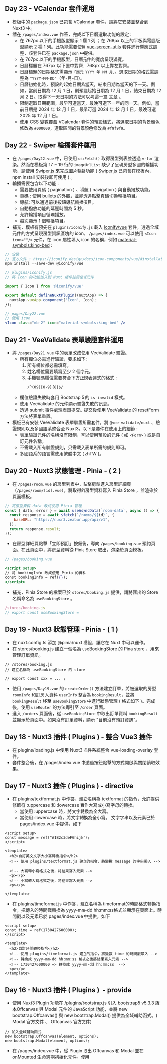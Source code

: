 ## Day 23 - VCalendar 套件運用
- 模板中的 `package.json` 已包含 VCalendar 套件，請將它安裝並整合到 Nuxt3 中。
- 請在 `/pages/index.vue` 作答，完成以下日曆選取功能的設定 :
    - 在 767px 以下的手機版型顯示 1 欄 1 列 ；在 768px 以上的平板與電腦版型顯示  2 欄 1 列。此功能需要使用  [vue-screen-utils](https://github.com/nathanreyes/vue-screen-utils)  套件進行響應式調整，該套件已在 `package.json` 中提供。
    - 在 767px 以下的手機版型，日曆元件的寬度呈現滿寬。
    - 日曆標題在 767px 以下置中對齊，768px 以上靠左對齊。
    - 日曆標題的日期格式需顯示`「西元 YYYY 年 MM 月」`。選取日期的格式需調整為 `"YYYY-MM-DD"`（年-月-日）。
    - 日曆初始化時，預設的起始日期為當天，結束日期為當天的下一天。例如，當前日期為 12 月 1 日，則預設起始日期為 12 月 1 日，結束日期為 12 月 2 日。取得下一天日期的方法可以考這一篇 [文章](https://www.cythilya.tw/2017/05/17/javascript-date-add-days/) 。
    - 限制選取日期範圍，最早可選當天，最晚可選下一年的同一天。例如，當前日期是 2024 年 12 月 1 日，最早可選 2024 年 12 月 1 日，最晚可選 2025 年 12 月 1 日。
    - 使用 CSS 變數覆蓋 VCalendar 套件的預設樣式，將選取日期的背景顏色修改為 `#000000`，選取區間的背景顏色修改為 `#f9f9f9`。

## Day 22 -  Swiper 輪播套件運用
- 在 `/pages/Day22.vue` 中，已使用 `useFetch()` 取得房型列表並透過 `v-for` 渲染。然而在模板第 17 ~ 19 行的 `imageUrlList` 缺少了呈現房型多圖的輪播功能，請使用 Swiper.js 來完成圖片輪播功能 ( Swiper.js 已包含在模板內，npm install 安裝後即可使用 ) 。
- 輪播需要包含以下功能 :
    - 需要使用頁碼 ( pagination ) 、導航 ( navigation ) 與自動撥放功能。
    - 頁碼 :  使用 bullets 的外觀，並能透過點擊頁碼切換輪播項目。
    - 導航:  可以通過前後按鈕導航輪播項目。
    - 自動撥放功能的延遲時間為 5 秒。
    - 允許輪播項目循環播放。
    - 每次顯示 1 個輪播項目。
- 補充，模板有預先在 `plugins/iconify.js` 載入  [iconify/vue](https://iconify.design/)  套件，透過全域元件的方式呈現房型資訊區塊的 icon。 `/pages/index.vue` 可以使用  `<Icon icon=""/>`  元件，在 icon 屬性填入 icon 的名稱，例如  [material-symbols:king-bed](https://icon-sets.iconify.design/material-symbols/king-bed/)  :

```jsx
// 安裝 
// 官方文件 : https://iconify.design/docs/icon-components/vue/#installation
npm install --save-dev @iconify/vue

// plugins/iconify.js 
// 將 Icon 的功能加入到 Nuxt 插件註冊全域元件

import { Icon } from '@iconify/vue';

export default defineNuxtPlugin((nuxtApp) => {
  nuxtApp.vueApp.component('Icon', Icon);
});

// pages/Day22.vue
// 使用 icon 
<Icon class="mb-2" icon="material-symbols:king-bed" />
```

## Day 21 - VeeValidate  表單驗證套件運用
- 將 `/pages/Day21.vue` 中的表單改成使用 VeeValidate 驗證。
    - 所有欄位必需進行驗證，要求如下 :
        1. 所有欄位都必需填寫。
        2. 姓名欄位需要填寫至少 2 個字元。
        3. 手機號碼欄位需要符合下方正規表達式的格式 : 
            ```html
            /^(09)[0-9]{8}$/
            ```
    - 欄位驗證失敗時套用 Bootstrap 5 的 `is-invalid` 樣式。
    - 使用 VeeValidate  的元件顯示驗證失敗的訊息。
    - 透過 submit 事件處理表單提交。提交後使用 VeeValidate 的 resetForm 方法將表單重置。
- 模板已有安裝 VeeValidate 表單驗證所需套件，將 `@vee-validate/nuxt` 、驗證規則以及多國語系整合至 Nuxt3。以下是套件在使用上的細節 :
    - 表單驗證元件的名稱沒有限制，可以使用預設的元件 ( 如 `<Form>` ) 或是自訂元件名稱。
    - 不需載入所有驗證規則，只需載入表單所需的規則即可。
    - 多國語系的語言需使用繁體中文 ( zhTW )。
  
## Day 20 - Nuxt3 狀態管理 - Pinia - ( 2 )
- 在 `/pages/room.vue` 的房型列表中，點擊房型進入房型詳細頁（`/pages/room/[id].vue`），將取得的房型資料寫入 Pinia Store ，並渲染於頁面模板。

```jsx
// 將房型資料 data 改成使用 Pinia 管理
const { data, error } = await useAsyncData(`room-data`, async () => {
  const response = await $fetch(`/rooms/${id}`, {
    baseURL: "https://nuxr3.zeabur.app/api/v1",
  });
  return response.result;
});
```

- 在房型詳細頁點擊「立即預訂」按鈕後，導向 `/pages/booking.vue` 預約頁面。在此頁面中，將房型資料從 Pinia Store 取出，渲染於頁面模板。

```jsx
// /pages/booking.vue

<script setup>
// 將 bookingInfo 改成使用 Pinia 的資料
const bookingInfo = ref({});
</script>
```

- 補充，Pinia Store 的檔案已於 `stores/booking.js` 提供，請將匯出的 Store 名稱命名為 `useBookingStore`  。

```jsx
/stores/booking.js
// export const useBookingStore = 
```

## Day 19 - Nuxt3 狀態管理 - Pinia - ( 1 )
- 在 nuxt.config.ts 添加 @pinia/nuxt 模組，讓它在 Nuxt 中可以運作。
- 在 stores/booking.js 建立一個名為 useBookingStore 的 Pina store ，用來管理訂單資訊。
```
// /stores/booking.js
// 建立名稱為 useBookingStore 的 store 

// export const xxx = ... ;
```
- 使用  `/pages/Day19.vue` 的 `createOrder()` 方法建立訂單，將被選取的房型 `roomInfo` 和訂房人資料 `userInfo` 整合為 `bookingResult`，並將 `bookingResult` 移至 `useBookingStore` 中進行狀態管理 ( 格式如下 )。完成後，使用 `useRouter` 的方法導引至 `/order` 頁面。
- 進入 `/orders` 頁面後，從 `useBookingStore`  中取出訂單資料 `bookingResult` 並顯示於頁面中。如果沒有訂單資料，顯示 "目前沒有預訂資訊"。

## Day 18 - Nuxt3 插件 ( Plugins ) - 整合 Vue3 插件
- 在 plugins/loading.js 中使用 Nuxt3 插件系統整合 vue-loading-overlay 套件。
- 套件整合後，在 /pages/index.vue 中透過按鈕點擊的方式開啟與關閉讀取效果。

## Day 17 - Nuxt3 插件 ( Plugins ) - directive
- 在 plugins/textformat.js 中作答，建立名稱為 textformat 的指令，允許提供修飾符 :uppercase 和 :lowercase 實作大寫或小寫字母的轉換。
  - 當使用 :uppercase 時，將文字轉換為全大寫。
  - 當使用 :lowercase 時，將文字轉換為全小寫。
文字字串以及元素已於 pages/index.vue 中提供，如下
```
<script setup>
const message = ref("A1B2c3deFGhijk");
</script>

<template>
  <h2>自訂英文文字大小寫轉換指令</h2>
  <!-- 使用 plugins/textformat.js 建立的指令，將變數 message 的字串帶入 -->

  <!-- 大寫轉小寫格式之後，將結果寫入元素 -->
  <p></p>
  <!-- 小寫轉大寫格式之後，將結果寫入元素 -->
  <p></p>

</template>
```
- 在 plugins/timeformat.js 中作答，建立名稱為 timeformat的時間格式轉換指令，把傳入的時間戳轉換為 yyyy-mm-dd hh:mm:ss格式並顯示在頁面上。時間戳以及元素已於 pages/index.vue 中提供，如下
```
<script setup>
const time = ref(1730427600000);
</script>

<template>
  <h2>自訂時間轉換指令</h2>
  <!-- 使用 plugins/timeformat.js 建立的指令，將變數 time 的時間戳帶入 -->
  <!-- 轉換成 yyyy-mm-dd hh:mm:ss 格式之後將結果寫入元素 -->
  <!-- 1730427600000 => 轉換成 yyyy-mm-dd hh:mm:ss  -->
  <p></p>
</template>
```

## Day 16 - Nuxt3 插件 ( Plugins )  - provide
- 使用 Nuxt3 Plugin 功能在 /plugins/bootstrap.js 引入 bootstrap5 v5.3.3 版本Offcanvas 與 Modal 元件的 JavaScript 功能，並將 new bootstrap.Offcanvas() 與 new bootstrap.Modal() 提供為全域輔助函式。( Modal 官方文件 、 Offcanvas 官方文件)
```
// 加入全域輔助函式
new bootstrap.Offcanvas(element, options);
new bootstrap.Modal(element, options);
```
- 在 /pages/index.vue 中，從 Plugin 取出 Offcanvas 和 Modal 並在 onMounted 生命週期初始化元件。使用 <template> 中的按鈕，透過 @click 事件來操作元件的 .show() 和 .hide() 方法，以控制元件的開啟與關閉。
- bootstrap5 SCSS 在模板中已經有提供，不需額外設定。
- 請根據下圖 bootstrap5 v5.3.3 Modal 功能的 原始碼 判斷 Plugin 是否需要限制插件的執行環境（伺服器端或客戶端，或是無需限制）。

## Day 15 - middleware  與登入狀態驗證
- 在 /login頁面登入成功後，使用 router 導航至 /orders 頁面。
- 在進入 /orders 頁面之前使用名稱為 “auth” 的具名 middleware 驗證登入狀態。
- 驗證登入需使用旅館的 /api/v1/user/check API ，並使用 try catch 捕捉錯誤 。
- 驗證成功，允許進入 /orders 頁面。驗證失敗，將路由導航回 /login 頁面。

## Day 14 - 登入功能與存入 Cookie
- 在 /pages/login.vue 頁面串接旅館的 登入 API ( 需使用 try catch )。登入成功後，使用 useCookie() 將 token 寫入名稱為 “auth” 的 cookie。

## Day 13 - SEO Meta Components
- 將原本使用的 useSeoMeta({ }) 方法，改為使用 Nuxt3 的 SEO 元件來渲染頁面的 Meta 標籤（如 <Title>、<Meta> 等）。
- 使用 computed 計算出所需的 SEO Meta 資訊，避免重複邏輯，並將這些資料應用到 SEO 元件中。

## Day 12 - useSeoMeta 與 useServerSeoMeta
在 /pages/room/[id].vue 房型詳細頁面作答，完成以下條件 :
- 在取得房型詳細資料的 roomObject 物件後，使用 useSeoMeta 將 roomObject 的資訊寫入 SEO Meta 。
- 伺服器端提交給搜尋引擎爬蟲以及客戶端渲染的 SEO Meta 皆使用使用下方結構的標籤。請撰寫 useSeoMeta({ }) 渲染出下方的 HTML 結構，並將 {{ }} 替換成使用 roomObject 物件的資料。

## Day 11 - Global head Settings 與 useHead
- 在 nuxt.config.ts 中定義全域設定，確保以下 head 資訊被應用於所有頁面。
```
<title>Freyja | 高雄頂級旅館 - 提供奢華住宿體驗</title>
<meta charset="utf-8">
<meta http-equiv="X-UA-Compatible" content="IE=edge">
<meta http-equiv="X-Content-Type-Options" content="nosniff">
<meta name="viewport" content="width=device-width, initial-scale=1">
<meta name="author" content="Freyja 旅館">
<meta name="keywords" content="Freyja,Freyja 訂房,高雄旅遊,訂房,住宿,住宿預訂,四人房,雙人房,景觀房">
<meta name="description" content="Freyja 旅館位於高雄，提供頂級的住宿體驗。享受絕美市景與高級設施，讓您的每一刻都充滿奢華與舒適。立即預訂，開啟難忘的住宿之旅！">
<meta name="theme-color" content="#ffffff">
<meta name="robots" content="index, follow">

<link rel="icon" href="/favicon.ico">
<link rel="canonical" href="https://freyja.travel.com.tw">

<meta property="fb:app_id" content="12345678" /> 
<meta property="og:locale"   content="zh-TW" /> 
<meta property="og:type"   content="website" /> 

<meta property="og:url"    content="https://freyja.travel.com.tw" /> 
<meta property="og:title" content="Freyja | 高雄頂級旅館 - 提供奢華住宿體驗" /> 
<meta property="og:image" content="https://freyja.travel.com.tw/images/og-image.jpg" /> 
<meta property="og:description" content="Freyja 旅館位於高雄，提供頂級的住宿體驗。享受絕美市景與高級設施，讓您的每一刻都充滿奢華與舒適。立即預訂，開啟難忘的住宿之旅！" />
```
- 在 /pages/room/index.vue 頁面中，使用 useHead 渲染以下 head 資訊，確保覆蓋全域設定中的對應屬性。
```
<title>Freyja | 房型列表</title>
<meta name="description" content="探索 Freyja 頂級房型，從景觀尊榮家庭房到尊爵雙人房，享受絕美市景與舒適空間。立即預訂，享受獨特的住宿體驗！">

<meta property="og:title" content="Freyja | 高雄最頂級的旅館">
<meta property="og:description" content="探索 Freyja 的高雄頂級房型，從景觀尊榮家庭房到尊爵雙人房，享受絕美市景與舒適空間。立即預訂，享受獨特的住宿體驗！">
<meta property="og:image" content="https://raw.githubusercontent.com/hexschool/2022-web-layout-training/main/typescript-hotel/%E6%A1%8C%E6%A9%9F%E7%89%88/room2-1.png">
<meta property="og:url" content="https://freyja.travel.com.tw/room">

<meta name="twitter:card" content="summary_large_image">
<meta name="twitter:title" content="Freyja | 高雄最頂級的旅館">
<meta name="twitter:description" content="探索 Freyja 的高雄頂級房型，從景觀尊榮家庭房到尊爵雙人房，享受絕美市景與舒適空間。立即預訂，享受獨特的住宿體驗！">
<meta name="twitter:image" content="https://raw.githubusercontent.com/hexschool/2022-web-layout-training/main/typescript-hotel/%E6%A1%8C%E6%A9%9F%E7%89%88/room2-1.png">
```
- 確認 /pages/room/index.vue 頁面的 head 設定成功覆蓋了全域 head 中的相同屬性設定。

## Day 10 - useFetch 與 useAsyncData
- 將 pages/room/index.vue 取得房型列表以及 pages/room/[id].vue 取得取得房型詳細資料功能使用的 ES6 fetch() 修改成使用 Nuxt3 useFetch() 或是 useAsyncData() 在伺服器端取得資料。
- 在 pages/room/index.vue 的房型列表中，點擊房型後能夠進入房型內頁。
- 進入房型內頁後，透過動態路由的網址參數 串接 API 取得房型詳細資料。

## Day 9 - $fetch 與 ofetch
- 在 /pages/register.vue 使用模板提供的操作介面填寫註冊表單。點擊 “註冊” 按鈕後使用 Nuxt3 提供的方法串接旅館的 註冊 API ，將請求送出。
- 需使用 try catch 處理請求成功與失敗的訊息，請求成功與失敗皆使用 sweetAlert2 套件 顯示訊息。sweetAlert2 套件在模板已有安裝與引入，不需再額外設定。
```
$swal.fire({
  position: "center",
  icon: ... ,
  title: ... ,
  showConfirmButton: false,
  timer: 1500,
});
```
- 表單不需處理表單驗證、身分驗證、檢查登入狀態以及存入 cookie。
- 註冊 API 夾帶的請求體（Request Body）格式，需要注意以下地方 :
- 所有欄位都必填。
- 密碼需要至少 8 碼以上，並英數混合。
- 電話格式可以是手機號碼與市內電話。
- birthday 格式可以是 "yyyy-mm-dd”。
- zipcode 需要對照到各縣市各區的郵遞區號，可以參考 郵遞區號速查一覽表。

## Day 8 - 動態路由與 404 錯誤頁面處理
- 將 pages/room/_id.vue 調整成房型內頁的動態路由。
- 在 pages/room/index.vue 的房型列表中，點擊房型後能夠進入房型內頁。進入房型內頁後，透過動態路由的網址參數 串接 /api/v1/rooms/{id} 這支API 來取得房型詳細資料。可以使用 fetch 或 axios 來串接 API。
- 取得房型資料後，將資料內容渲染在畫面上。畫面的 HTML 、CSS 已有在 pages/room/_id.vue 提供。
- 將 pages/notfound.vue 調整成全站的 404 頁面。畫面的 HTML 和 CSS 已經在 pages/notfound.vue 中提供。請在 {{ page }} 中渲染當前訪問頁面的路由路徑，並提供一個返回首頁的連結。

## Day 7 - 嵌套式路由、 useRouter & useRoute
將 /pages/room.vue 改為嵌套式路由，並實作房型列表與房型詳細頁面（不包含動態路由）

- 房型列表頁面的 URL 需對應 /room/，在此頁面使用 ES6 Fetch 或 axios 串接 前台房型 API ，將資料寫入 roomList 變數 ，並在模板的 v-for 使用 roomList 渲染資料。
- 承上，模板的 HTML 、CSS 已有在 /pages/room.vue 中提供，需將其移至房型列表頁面並補上 API 串接的 JavaScript 。
- 房型詳細頁面的 URL 需對應 /room/_id ，在此頁顯示 “房型詳細頁面” h2 標題。
- 房型列表頁面的列表渲染之後，經點擊可以換頁至 /room/_id 。
❗需注意 : /room/_id 的 /_id 是靜態路由，非動態路由，請建立名稱為_id.vue 的檔案。

- 在房型詳細頁面中提供一個「回上一頁」的按鈕，點擊後可以使用 router 方法返回 /room/ 的房型列表頁面。
- 確保房型頁面的巢狀路由內容能正確顯示。

## Day 6 - NuxtLink 與 路由基礎配置
- 建立前台首頁 ( index.vue ) 以及房型頁面 (room.vue) 。前台首頁對應的路由路徑為 / ，房型頁面的路由路徑為/room。
- 頁面上只需呈現純文字。前台首頁顯示 “首頁頁面” ，房型頁面 顯示“房型頁面”
```
<!-- 前台首頁 -->
<template>
 <h1>首頁頁面</h1>
</template>

<!-- /room 房型頁面 -->
<template>
  <h1>房型頁面</h1>
</template>
```
- 將 app.vue 預設的 <NuxtWelcome /> 歡迎改成可以顯示頁面的內容 。
- 在 layouts/default.vue 的 Layout 中已有載入 Bootstrap5 SCSS 及 Navbar 元件。需在 layouts/default.vue 的 Navbar 加入 <NuxtLink> 元件，實現切換頁面的功能。
- 修改路由預設的 linkActiveClass 和 linkExactActiveClass ，使 <NuxtLink> 匹配到路由的時候可以套用 Bootstrap5 的 .active class 。

## Day 5 - 使用指令建立 Composables
- 在 pages/Day5.vue 使用 ES6 fetch 或是 axios 串接前台 最新消息 API ( GET ) ，將資料寫入 newsList 並且切換 Loading 元件開啟、關閉的狀態。
- 將 newsList 資料在 <NewsCard /> 以 v-for 渲染卡片，並將 props 傳入<NewsCard /> 元件
- 將資料和 API 的方法移至 composables/useHome.js ，改成使用 composable 引入方法與資料

## Day 4 - 使用指令建立元件
- 將 components/ProductCard.vue  卡片的圖片、標題、價格、按鈕拆分成單獨的元件 ( 如下圖 ) ，並且在 product/card 資料夾下進行管理。
- ProductCard.vue 的 CSS 需要跟元件一起拆分。props 的資料需要傳入元件。
- 在 pages/index.vue 的模板可以正常顯示卡片元件。

## Day 3 - 使用指令建立 Layouts 解答
- 使用 Nuxt3 Layout 功能拆分前台與後台的頁首頁尾區塊
- 前台 index.vue 與 about.vue 頁面皆使用 default.vue 模板 ( 預設 Layout ）
- 後台 admin/index.vue 與 admin/order.vue 頁面皆使用 admin.vue 模板 ( 具名 Layout )

## Day 2 - Nuxt3 專案引入 CSS 樣式 題目
請 clone 這一份模板，在 Nuxt3 引入 Bootstrap5  v5.3.3 並達成以下條件 :
- 設置  assets/stylesheets   資料夾，在內層新增 all.scss 檔案並引入以下 [bootstrap5 的 SCSS](https://getbootstrap.com/docs/5.3/customize/sass/#importing)

```scss
// assets/stylesheets/all.scss

@import "bootstrap/scss/functions";

@import "bootstrap/scss/variables";
@import "bootstrap/scss/variables-dark";

@import "bootstrap/scss/maps";
@import "bootstrap/scss/mixins";
@import "bootstrap/scss/root";

@import "bootstrap/scss/utilities";
@import "bootstrap/scss/reboot";
@import "bootstrap/scss/containers";

@import "bootstrap/scss/buttons";

@import "bootstrap/scss/utilities/api";

```

- 在 Nuxt.config.ts 將  all.scss 加入全域共用樣式
- 新增 page/index 頁面，並使用 Bootstrap5  [按鈕元件](https://getbootstrap.com/docs/5.3/components/buttons/#variants)
- 在 Nuxt.config.ts 設定全域共用 bootstrap5  的 SCSS 變數 ，並且可以直接使用在 .vue 檔案內的 `<style></style>`

## 安裝

以下將會引導你如何安裝此專案到你的電腦上。

Node.js 版本建議為：`18.0.0` 以上

### 取得專案

```bash
git clone -b day2-style  https://github.com/jasonlu0525/nuxt3-live-question.git day2-style-question
```

### 移動到專案內

```bash
cd  day2-style-question 
```

### 安裝套件

```bash
npm install
```

### 運行專案

```bash
npm run dev
```

### 開啟專案

在瀏覽器網址列輸入以下即可看到畫面

```bash
http://localhost:3000/
```